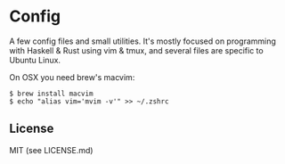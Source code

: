 # Config

A few config files and small utilities. It's mostly focused on programming with
Haskell & Rust using vim & tmux, and several files are specific to Ubuntu
Linux.

On OSX you need brew's macvim:

    $ brew install macvim
    $ echo "alias vim='mvim -v'" >> ~/.zshrc

## License

MIT (see LICENSE.md)

